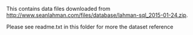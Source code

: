 This contains data files downloaded from http://www.seanlahman.com/files/database/lahman-sql_2015-01-24.zip.

Please see readme.txt in this folder for more the dataset reference
